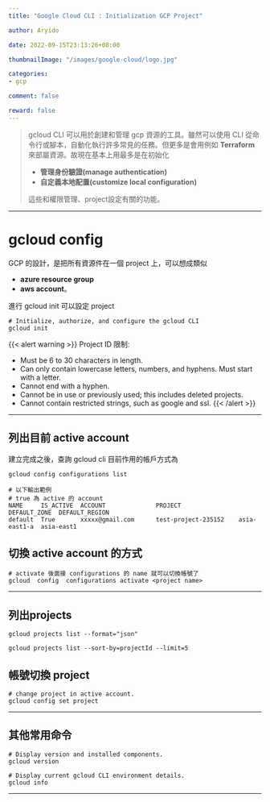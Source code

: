 ```yaml
---
title: "Google Cloud CLI : Initialization GCP Project"

author: Aryido

date: 2022-09-15T23:13:26+08:00

thumbnailImage: "/images/google-cloud/logo.jpg"

categories:
- gcp

comment: false

reward: false
---
```

<!--BODY-->
>  gcloud CLI 可以用於創建和管理 gcp 資源的工具。雖然可以使用 CLI 從命令行或腳本，自動化執行許多常見的任務。但更多是會用例如  **Terraform** 來部屬資源。故現在基本上用最多是在初始化
> - **管理身份驗證(manage authentication)**
> - **自定義本地配置(customize local configuration)**
>
> 這些和權限管理、project設定有關的功能。

<!--more-->

---

# gcloud config
GCP 的設計，是把所有資源件在一個 project 上，可以想成類似
- **azure resource group**
- **aws account**。

進行 gcloud init 可以設定 project
```
# Initialize, authorize, and configure the gcloud CLI
gcloud init

```
{{< alert warning >}}
Project ID 限制:

- Must be 6 to 30 characters in length.
- Can only contain lowercase letters, numbers, and hyphens.
Must start with a letter.
- Cannot end with a hyphen.
- Cannot be in use or previously used; this includes deleted projects.
- Cannot contain restricted strings, such as google and ssl.
{{< /alert >}}

---

## 列出目前 active account

建立完成之後，查詢 gcloud cli 目前作用的帳戶方式為
```
gcloud config configurations list

# 以下輸出範例
# true 為 active 的 account
NAME     IS_ACTIVE  ACCOUNT              PROJECT                DEFAULT_ZONE  DEFAULT_REGION
default  True       xxxxx@gmail.com      test-project-235152    asia-east1-a  asia-east1

```

## 切換 active account 的方式
```
# activate 後面接 configurations 的 name 就可以切換帳號了
gcloud  config  configurations activate <project name>
```

---

## 列出projects
```
gcloud projects list --format="json"

gcloud projects list --sort-by=projectId --limit=5
```

## 帳號切換 project
```
# change project in active account.
gcloud config set project
```

---

## 其他常用命令
```
# Display version and installed components.
gcloud version

# Display current gcloud CLI environment details.
gcloud info
```

---